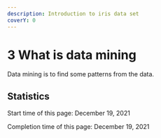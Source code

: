 ```yaml
---
description: Introduction to iris data set
coverY: 0
---
```


# 3 What is data mining

Data mining is to find some patterns from the data.











## Statistics

Start time of this page: December 19, 2021

Completion time of this page: December 19, 2021
